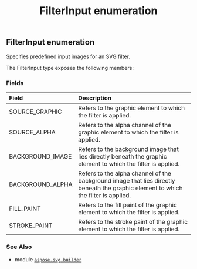 ﻿---
title: FilterInput enumeration
second_title: Aspose.SVG for Python via .NET API References
description: 
type: docs
weight: 1440
url: /python-net/aspose.svg.builder/filterinput/
is_root: false
---

## FilterInput enumeration

Specifies predefined input images for an SVG filter.



The FilterInput type exposes the following members:

### Fields
| Field | Description |
| :- | :- |
| SOURCE_GRAPHIC | Refers to the graphic element to which the filter is applied. |
| SOURCE_ALPHA | Refers to the alpha channel of the graphic element to which the filter is applied. |
| BACKGROUND_IMAGE | Refers to the background image that lies directly beneath the graphic element to which the filter is applied. |
| BACKGROUND_ALPHA | Refers to the alpha channel of the background image that lies directly beneath the graphic element to which the filter is applied. |
| FILL_PAINT | Refers to the fill paint of the graphic element to which the filter is applied. |
| STROKE_PAINT | Refers to the stroke paint of the graphic element to which the filter is applied. |



### See Also
* module [`aspose.svg.builder`](..)
